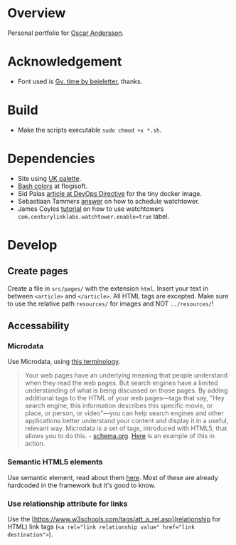 # Overview
Personal portfolio for [Oscar Andersson](https://oscaande.se).

# Acknowledgement
* Font used is [Gv. time by bejeletter](https://www.fontspace.com/gv-time-font-f56368), thanks.

# Build
* Make the scripts executable ``sudo chmod +x *.sh``.

# Dependencies
* Site using [UK palette](https://flatuicolors.com/palette/gb).
* [Bash colors](https://misc.flogisoft.com/bash/tip_colors_and_formatting) at flogisoft.
* Sid Palas [article at DevOps Directive](https://devopsdirective.com/posts/2021/04/tiny-container-image/) for the tiny docker image.
* Sebastiaan Tammers [answer](https://github.com/containrrr/watchtower/discussions/579#discussioncomment-26045) on how to schedule watchtower.
* James Coyles [tutorial](https://www.jamescoyle.net/how-to/docker-compose-files/3323-docker-compose-file-for-watchtower) on how to use watchtowers ``com.centurylinklabs.watchtower.enable=true`` label.
# Develop
## Create pages
Create a file in ``src/pages/`` with the extension ``html``. Insert your text in between ``<article>`` and ``</article>``. All HTML tags are excepted. Make sure to use the relative path ``resources/`` for images and NOT ``../resources/``!
## Accessability
### Microdata
Use Microdata, using [this terminology](https://schema.org/docs/full.html).
> Your web pages have an underlying meaning that people understand when they read the web pages. But search engines have a limited understanding of what is being discussed on those pages. By adding additional tags to the HTML of your web pages—tags that say, "Hey search engine, this information describes this specific movie, or place, or person, or video"—you can help search engines and other applications better understand your content and display it in a useful, relevant way. Microdata is a set of tags, introduced with HTML5, that allows you to do this. - [schema.org](https://schema.org/docs/gs.html).
[Here](https://github.com/philwareham/schema-microdata-examples/blob/main/blog.html) is an example of this in action.
### Semantic HTML5 elements
Use semantic element, read about them [here](https://www.w3schools.com/html/html5_semantic_elements.asp). Most of these are already hardcoded in the framework but it's good to know.
### Use relationship attribute for links
Use the [https://www.w3schools.com/tags/att_a_rel.asp](relationship for HTML) link tags (``<a rel="link relationship value" href="link destination">``).